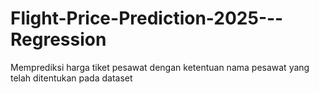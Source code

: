 # Flight-Price-Prediction-2025---Regression
Memprediksi harga tiket pesawat dengan ketentuan nama pesawat yang telah ditentukan pada dataset
